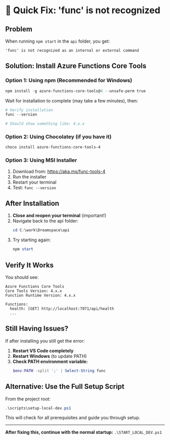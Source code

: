 # 🔧 Quick Fix: 'func' is not recognized

## Problem
When running `npm start` in the `api` folder, you get:
```
'func' is not recognized as an internal or external command
```

## Solution: Install Azure Functions Core Tools

### Option 1: Using npm (Recommended for Windows)

```powershell
npm install -g azure-functions-core-tools@4 --unsafe-perm true
```

Wait for installation to complete (may take a few minutes), then:

```powershell
# Verify installation
func --version

# Should show something like: 4.x.x
```

### Option 2: Using Chocolatey (if you have it)

```powershell
choco install azure-functions-core-tools-4
```

### Option 3: Using MSI Installer

1. Download from: https://aka.ms/func-tools-4
2. Run the installer
3. Restart your terminal
4. Test: `func --version`

## After Installation

1. **Close and reopen your terminal** (important!)
2. Navigate back to the api folder:
   ```powershell
   cd C:\work\Dreamspace\api
   ```
3. Try starting again:
   ```powershell
   npm start
   ```

## Verify It Works

You should see:
```
Azure Functions Core Tools
Core Tools Version: 4.x.x
Function Runtime Version: 4.x.x

Functions:
  health: [GET] http://localhost:7071/api/health
  ...
```

## Still Having Issues?

If after installing you still get the error:

1. **Restart VS Code completely**
2. **Restart Windows** (to update PATH)
3. **Check PATH environment variable:**
   ```powershell
   $env:PATH -split ';' | Select-String func
   ```

## Alternative: Use the Full Setup Script

From the project root:
```powershell
.\scripts\setup-local-dev.ps1
```

This will check for all prerequisites and guide you through setup.

---

**After fixing this, continue with the normal startup:** `.\START_LOCAL_DEV.ps1`


